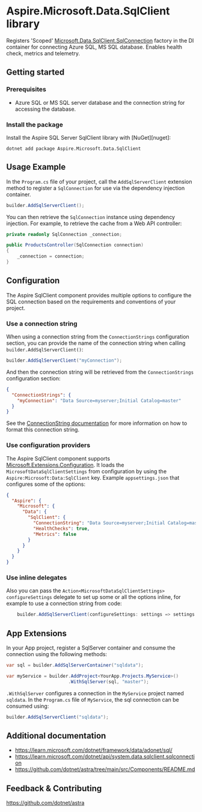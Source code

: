 # Aspire.Microsoft.Data.SqlClient library

Registers 'Scoped' [Microsoft.Data.SqlClient.SqlConnection](https://learn.microsoft.com/dotnet/api/microsoft.data.sqlclient.sqlconnection) factory in the DI container for connecting Azure SQL, MS SQL database. Enables health check, metrics and telemetry.

## Getting started

### Prerequisites

- Azure SQL or MS SQL server database and the connection string for accessing the database.

### Install the package

Install the Aspire SQL Server SqlClient library with [NuGet][nuget]:

```dotnetcli
dotnet add package Aspire.Microsoft.Data.SqlClient
```

## Usage Example

In the `Program.cs` file of your project, call the `AddSqlServerClient` extension method to register a `SqlConnection` for use via the dependency injection container.

```cs
builder.AddSqlServerClient();
```

You can then retrieve the `SqlConnection` instance using dependency injection. For example, to retrieve the cache from a Web API controller:

```cs
private readonly SqlConnection _connection;

public ProductsController(SqlConnection connection)
{
    _connection = connection;
}
```

## Configuration

The Aspire SqlClient component provides multiple options to configure the SQL connection based on the requirements and conventions of your project.

### Use a connection string

When using a connection string from the `ConnectionStrings` configuration section, you can provide the name of the connection string when calling `builder.AddSqlServerClient()`:

```cs
builder.AddSqlServerClient("myConnection");
```

And then the connection string will be retrieved from the `ConnectionStrings` configuration section:

```json
{
  "ConnectionStrings": {
    "myConnection": "Data Source=myserver;Initial Catalog=master"
  }
}
```

See the [ConnectionString documentation](https://learn.microsoft.com/dotnet/api/system.data.sqlclient.sqlconnection.connectionstring#remarks) for more information on how to format this connection string.

### Use configuration providers

The Aspire SqlClient component supports [Microsoft.Extensions.Configuration](https://learn.microsoft.com/dotnet/api/microsoft.extensions.configuration). It loads the `MicrosoftDataSqlClientSettings` from configuration by using the `Aspire:Microsoft:Data:SqlClient` key. Example `appsettings.json` that configures some of the options:

```json
{
  "Aspire": {
    "Microsoft": {
      "Data": {
        "SqlClient": {
          "ConnectionString": "Data Source=myserver;Initial Catalog=master",
          "HealthChecks": true,
          "Metrics": false
        }
      }
    }
  }
}
```

### Use inline delegates

Also you can pass the `Action<MicrosoftDataSqlClientSettings> configureSettings` delegate to set up some or all the options inline, for example to use a connection string from code:

```cs
    builder.AddSqlServerClient(configureSettings: settings => settings.ConnectionString = "Data Source=myserver;Initial Catalog=master");
```

## App Extensions

In your App project, register a SqlServer container and consume the connection using the following methods:

```cs
var sql = builder.AddSqlServerContainer("sqldata");

var myService = builder.AddProject<YourApp.Projects.MyService>()
                       .WithSqlServer(sql, "master");
```

`.WithSqlServer` configures a connection in the `MyService` project named `sqldata`. In the `Program.cs` file of `MyService`, the sql connection can be consumed using:

```cs
builder.AddSqlServerClient("sqldata");
```

## Additional documentation

* https://learn.microsoft.com/dotnet/framework/data/adonet/sql/
* https://learn.microsoft.com/dotnet/api/system.data.sqlclient.sqlconnection
* https://github.com/dotnet/astra/tree/main/src/Components/README.md

## Feedback & Contributing

https://github.com/dotnet/astra
